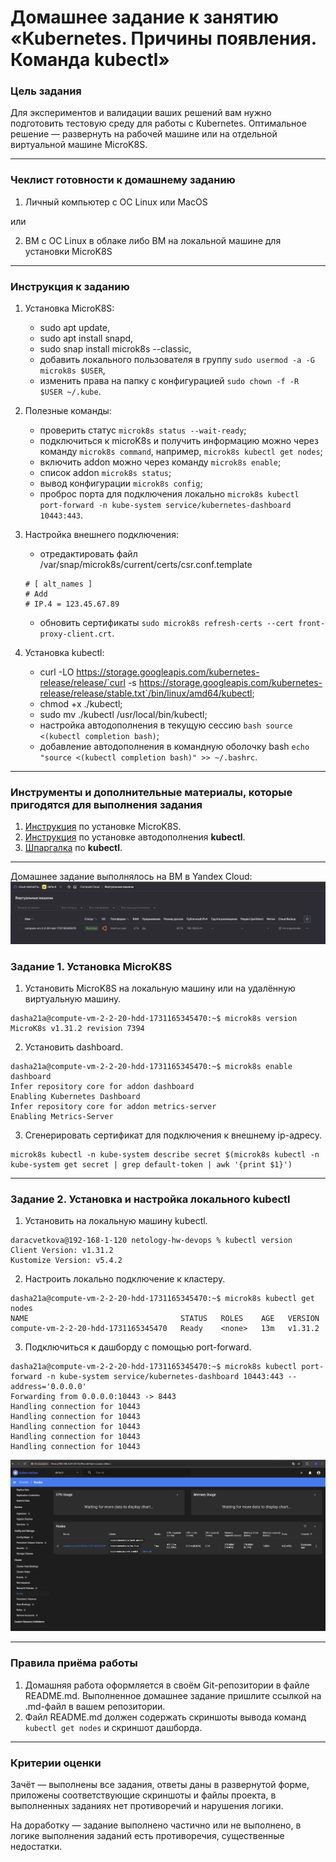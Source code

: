 # Домашнее задание к занятию «Kubernetes. Причины появления. Команда kubectl»

### Цель задания

Для экспериментов и валидации ваших решений вам нужно подготовить тестовую среду для работы с Kubernetes. Оптимальное решение — развернуть на рабочей машине или на отдельной виртуальной машине MicroK8S.

------

### Чеклист готовности к домашнему заданию

1. Личный компьютер с ОС Linux или MacOS

или

2. ВМ c ОС Linux в облаке либо ВМ на локальной машине для установки MicroK8S

------

### Инструкция к заданию

1. Установка MicroK8S:
    - sudo apt update,
    - sudo apt install snapd,
    - sudo snap install microk8s --classic,
    - добавить локального пользователя в группу `sudo usermod -a -G microk8s $USER`,
    - изменить права на папку с конфигурацией `sudo chown -f -R $USER ~/.kube`.

2. Полезные команды:
    - проверить статус `microk8s status --wait-ready`;
    - подключиться к microK8s и получить информацию можно через команду `microk8s command`, например, `microk8s kubectl get nodes`;
    - включить addon можно через команду `microk8s enable`;
    - список addon `microk8s status`;
    - вывод конфигурации `microk8s config`;
    - проброс порта для подключения локально `microk8s kubectl port-forward -n kube-system service/kubernetes-dashboard 10443:443`.

3. Настройка внешнего подключения:
    - отредактировать файл /var/snap/microk8s/current/certs/csr.conf.template
    ```shell
    # [ alt_names ]
    # Add
    # IP.4 = 123.45.67.89
    ```
    - обновить сертификаты `sudo microk8s refresh-certs --cert front-proxy-client.crt`.

4. Установка kubectl:
    - curl -LO https://storage.googleapis.com/kubernetes-release/release/`curl -s https://storage.googleapis.com/kubernetes-release/release/stable.txt`/bin/linux/amd64/kubectl;
    - chmod +x ./kubectl;
    - sudo mv ./kubectl /usr/local/bin/kubectl;
    - настройка автодополнения в текущую сессию `bash source <(kubectl completion bash)`;
    - добавление автодополнения в командную оболочку bash `echo "source <(kubectl completion bash)" >> ~/.bashrc`.

------

### Инструменты и дополнительные материалы, которые пригодятся для выполнения задания

1. [Инструкция](https://microk8s.io/docs/getting-started) по установке MicroK8S.
2. [Инструкция](https://kubernetes.io/ru/docs/reference/kubectl/cheatsheet/#bash) по установке автодополнения **kubectl**.
3. [Шпаргалка](https://kubernetes.io/ru/docs/reference/kubectl/cheatsheet/) по **kubectl**.

------

Домашнее задание выполнялось на ВМ в Yandex Cloud:
![](img/1.png)

### Задание 1. Установка MicroK8S

1. Установить MicroK8S на локальную машину или на удалённую виртуальную машину.
```text
dasha21a@compute-vm-2-2-20-hdd-1731165345470:~$ microk8s version
MicroK8s v1.31.2 revision 7394
```
2. Установить dashboard.
```text
dasha21a@compute-vm-2-2-20-hdd-1731165345470:~$ microk8s enable dashboard
Infer repository core for addon dashboard
Enabling Kubernetes Dashboard
Infer repository core for addon metrics-server
Enabling Metrics-Server
```
3. Сгенерировать сертификат для подключения к внешнему ip-адресу.
```text
microk8s kubectl -n kube-system describe secret $(microk8s kubectl -n kube-system get secret | grep default-token | awk '{print $1}')
```
------

### Задание 2. Установка и настройка локального kubectl
1. Установить на локальную машину kubectl.
```text
daracvetkova@192-168-1-120 netology-hw-devops % kubectl version  
Client Version: v1.31.2
Kustomize Version: v5.4.2
```
2. Настроить локально подключение к кластеру.
```text
dasha21a@compute-vm-2-2-20-hdd-1731165345470:~$ microk8s kubectl get nodes
NAME                                  STATUS   ROLES    AGE   VERSION
compute-vm-2-2-20-hdd-1731165345470   Ready    <none>   13m   v1.31.2
```
3. Подключиться к дашборду с помощью port-forward.
```text
dasha21a@compute-vm-2-2-20-hdd-1731165345470:~$ microk8s kubectl port-forward -n kube-system service/kubernetes-dashboard 10443:443 --address='0.0.0.0'
Forwarding from 0.0.0.0:10443 -> 8443
Handling connection for 10443
Handling connection for 10443
Handling connection for 10443
Handling connection for 10443
Handling connection for 10443

```

![](img/2.png)

------

### Правила приёма работы

1. Домашняя работа оформляется в своём Git-репозитории в файле README.md. Выполненное домашнее задание пришлите ссылкой на .md-файл в вашем репозитории.
2. Файл README.md должен содержать скриншоты вывода команд `kubectl get nodes` и скриншот дашборда.

------

### Критерии оценки
Зачёт — выполнены все задания, ответы даны в развернутой форме, приложены соответствующие скриншоты и файлы проекта, в выполненных заданиях нет противоречий и нарушения логики.

На доработку — задание выполнено частично или не выполнено, в логике выполнения заданий есть противоречия, существенные недостатки.